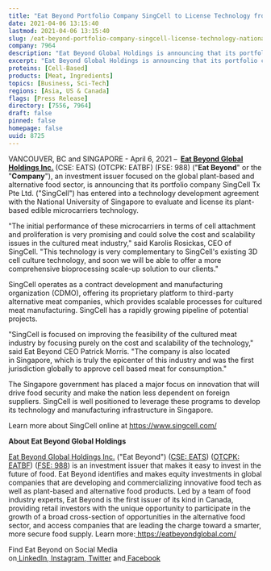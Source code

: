 ```yaml
---
title: "Eat Beyond Portfolio Company SingCell to License Technology from National University of Singapore"
date: 2021-04-06 13:15:40
lastmod: 2021-04-06 13:15:40
slug: /eat-beyond-portfolio-company-singcell-license-technology-national-university-singapore
company: 7964
description: "Eat Beyond Global Holdings is announcing that its portfolio company SingCell has entered into a technology development agreement with the National University of Singapore to evaluate and license its plant-based edible microcarriers technology."
excerpt: "Eat Beyond Global Holdings is announcing that its portfolio company SingCell has entered into a technology development agreement with the National University of Singapore to evaluate and license its plant-based edible microcarriers technology."
proteins: [Cell-Based]
products: [Meat, Ingredients]
topics: [Business, Sci-Tech]
regions: [Asia, US & Canada]
flags: [Press Release]
directory: [7556, 7964]
draft: false
pinned: false
homepage: false
uuid: 8725
---
```

<p>VANCOUVER, BC and SINGAPORE - April 6, 2021 –<strong>  <a href="https://c212.net/c/link/?t=0&l=en&o=3119553-1&h=1018765622&u=https%3A%2F%2Featbeyondglobal.com%2F&a=Eat+Beyond+Global+Holdings+Inc."><strong>Eat Beyond Global Holdings Inc.</strong></a> </strong>(CSE: EATS) (OTCPK: EATBF) (FSE: 988) ("<strong>Eat Beyond</strong>" or the "<strong>Company</strong>"), an investment issuer focused on the global plant-based and alternative food sector, is announcing that its portfolio company SingCell Tx Pte Ltd. ("SingCell") has entered into a technology development agreement with the National University of Singapore to evaluate and license its plant-based edible microcarriers technology.</p>
<p>"The initial performance of these microcarriers in terms of cell attachment and proliferation is very promising and could solve the cost and scalability issues in the cultured meat industry," said Karolis Rosickas, CEO of SingCell. "This technology is very complementary to SingCell's existing 3D cell culture technology, and soon we will be able to offer a more comprehensive bioprocessing scale-up solution to our clients."</p>
<p>SingCell operates as a contract development and manufacturing organization (CDMO), offering its proprietary platform to third-party alternative meat companies, which provides scalable processes for cultured meat manufacturing. SingCell has a rapidly growing pipeline of potential projects.</p>
<p>"SingCell is focused on improving the feasibility of the cultured meat industry by focusing purely on the cost and scalability of the technology," said Eat Beyond CEO Patrick Morris. "The company is also located in Singapore, which is truly the epicenter of this industry and was the first jurisdiction globally to approve cell based meat for consumption."</p>
<p>The Singapore government has placed a major focus on innovation that will drive food security and make the nation less dependent on foreign suppliers. SingCell is well positioned to leverage these programs to develop its technology and manufacturing infrastructure in Singapore.</p>
<p>Learn more about SingCell online at <u><a href="https://c212.net/c/link/?t=0&l=en&o=3119553-1&h=2993155546&u=https%3A%2F%2Fwww.singcell.com%2F&a=https%3A%2F%2Fwww.singcell.com%2F">https://www.singcell.com/</a></u></p>
<p><strong>About Eat Beyond Global Holdings</strong></p>
<p><u><a href="https://c212.net/c/link/?t=0&l=en&o=3119553-1&h=1018765622&u=https%3A%2F%2Featbeyondglobal.com%2F&a=Eat+Beyond+Global+Holdings+Inc.">Eat Beyond Global Holdings Inc.</a></u> ("Eat Beyond") (<u><a href="https://c212.net/c/link/?t=0&l=en&o=3119553-1&h=2118152569&u=https%3A%2F%2Fthecse.com%2Fen%2Flistings%2Fdiversified-industries%2Feat-beyond-global-holdings-inc&a=CSE%3A+EATS">CSE: EATS</a></u>) (<u><a href="https://c212.net/c/link/?t=0&l=en&o=3119553-1&h=50680842&u=https%3A%2F%2Fwww.otcmarkets.com%2Fstock%2FEATBF%2Foverview&a=OTCPK%3A+EATBF">OTCPK: EATBF</a></u>) (<u><a href="https://c212.net/c/link/?t=0&l=en&o=3119553-1&h=2984056927&u=https%3A%2F%2Fwww.boerse-frankfurt.de%2Fequity%2Feat-beyond-global-hldgs&a=FSE%3A+988">FSE: 988</a></u>) is an investment issuer that makes it easy to invest in the future of food. Eat Beyond identifies and makes equity investments in global companies that are developing and commercializing innovative food tech as well as plant-based and alternative food products. Led by a team of food industry experts, Eat Beyond is the first issuer of its kind in Canada, providing retail investors with the unique opportunity to participate in the growth of a broad cross-section of opportunities in the alternative food sector, and access companies that are leading the charge toward a smarter, more secure food supply. Learn more:<a href="https://c212.net/c/link/?t=0&l=en&o=3119553-1&h=854373701&u=https%3A%2F%2Featbeyondglobal.com%2F&a=%C2%A0"> </a><u><a href="https://c212.net/c/link/?t=0&l=en&o=3119553-1&h=3195221824&u=https%3A%2F%2Featbeyondglobal.com%2F&a=https%3A%2F%2Featbeyondglobal.com%2F">https://eatbeyondglobal.com/</a></u></p>
<p>Find Eat Beyond on Social Media on<a href="https://c212.net/c/link/?t=0&l=en&o=3119553-1&h=2805300121&u=https%3A%2F%2Fwww.linkedin.com%2Fcompany%2Feat-beyond-global-holdings&a=%C2%A0"> </a><u><a href="https://c212.net/c/link/?t=0&l=en&o=3119553-1&h=3215237632&u=https%3A%2F%2Fwww.linkedin.com%2Fcompany%2Feat-beyond-global-holdings&a=LinkedIn">LinkedIn</a></u>,<a href="https://c212.net/c/link/?t=0&l=en&o=3119553-1&h=2425602188&u=https%3A%2F%2Fwww.instagram.com%2Featbeyondglobal%2F&a=%C2%A0"> </a><u><a href="https://c212.net/c/link/?t=0&l=en&o=3119553-1&h=2006026105&u=https%3A%2F%2Fwww.instagram.com%2Featbeyondglobal%2F&a=Instagram">Instagram</a></u>,<a href="https://c212.net/c/link/?t=0&l=en&o=3119553-1&h=828160226&u=http%3A%2F%2Ftwitter.com%2Featbeyondglobal&a=%C2%A0"> </a><u><a href="https://c212.net/c/link/?t=0&l=en&o=3119553-1&h=160080030&u=http%3A%2F%2Ftwitter.com%2Featbeyondglobal&a=Twitter">Twitter</a></u> and<a href="https://c212.net/c/link/?t=0&l=en&o=3119553-1&h=3704196117&u=https%3A%2F%2Fwww.facebook.com%2Featbeyondglobal&a=%C2%A0"> </a><u><a href="https://c212.net/c/link/?t=0&l=en&o=3119553-1&h=825791857&u=https%3A%2F%2Fwww.facebook.com%2Featbeyondglobal&a=Facebook">Facebook</a></u></p>
